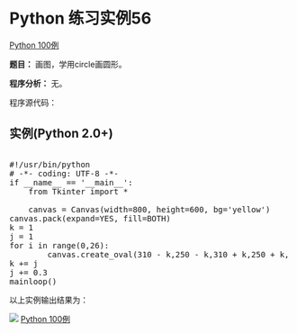 Python 练习实例56
=============

 [Python 100例](python-100-examples.md)


 **题目：** 画图，学用circle画圆形。　　　

 **程序分析：** 无。

 程序源代码：

  实例(Python 2.0+)
---------------

 <pre>

#!/usr/bin/python
# -*- coding: UTF-8 -*-
if __name__ == '__main__':
    from Tkinter import *

    canvas = Canvas(width=800, height=600, bg='yellow')
canvas.pack(expand=YES, fill=BOTH)
k = 1
j = 1
for i in range(0,26):
        canvas.create_oval(310 - k,250 - k,310 + k,250 + k, width=1)
k += j
j += 0.3
mainloop()
</pre>

  以上实例输出结果为：

 ![](http://www.runoob.com/wp-content/uploads/2015/10/circle.jpg)
 [Python 100例](python-100-examples.md)
